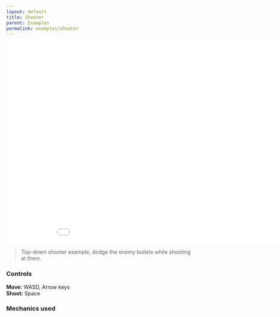 ```yaml
--- 
layout: default
title: Shooter
parent: Examples
permalink: examples/shooter
---
```


<iframe id="" src="/examples/Shooter" name="" width="960" height="540" frameborder="0" marginheight="0" scrolling="no"></iframe>

> Top-down shooter example, dodge the enemy bullets while shooting at them.

### Controls
**Move:** WASD, Arrow keys  
**Shoot:** Space


### Mechanics used